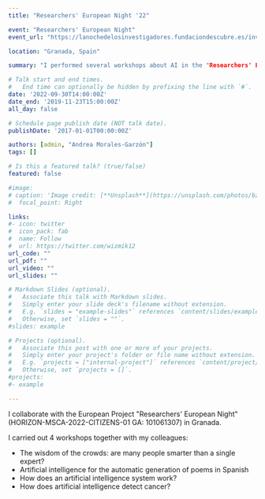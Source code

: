 ```yaml
---
title: "Researchers' European Night '22"

event: "Researchers' European Night"
event_url: "https://lanochedelosinvestigadores.fundaciondescubre.es/investigador/miguel-lopez-perez/"

location: "Granada, Spain"

summary: "I performed several workshops about AI in the "Researchers' European Night" in Granada, Spain."

# Talk start and end times.
#   End time can optionally be hidden by prefixing the line with `#`.
date: '2022-09-30T14:00:00Z'
date_end: '2019-11-23T15:00:00Z'
all_day: false

# Schedule page publish date (NOT talk date).
publishDate: '2017-01-01T00:00:00Z'

authors: [admin, "Andrea Morales-Garzón"]
tags: []

# Is this a featured talk? (true/false)
featured: false

#image:
# caption: 'Image credit: [**Unsplash**](https://unsplash.com/photos/bzdhc5b3Bxs)'
#  focal_point: Right

links:
#- icon: twitter
#  icon_pack: fab
#  name: Follow
#  url: https://twitter.com/wizmik12
url_code: ""
url_pdf: ""
url_video: ""
url_slides: ""

# Markdown Slides (optional).
#   Associate this talk with Markdown slides.
#   Simply enter your slide deck's filename without extension.
#   E.g. `slides = "example-slides"` references `content/slides/example-slides.md`.
#   Otherwise, set `slides = ""`.
#slides: example

# Projects (optional).
#   Associate this post with one or more of your projects.
#   Simply enter your project's folder or file name without extension.
#   E.g. `projects = ["internal-project"]` references `content/project/deep-learning/index.md`.
#   Otherwise, set `projects = []`.
#projects:
#- example

---
```


I collaborate with the European Project "Researchers' European Night" (HORIZON-MSCA-2022-CITIZENS-01 GA: 101061307) in Granada. 

I carried out 4 workshops together with my colleagues:

* The wisdom of the crowds: are many people smarter than a single expert?
* Artificial intelligence for the automatic generation of poems in Spanish
* How does an artificial intelligence system work?
* How does artificial intelligence detect cancer?
